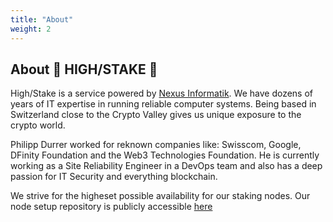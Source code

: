 ```yaml
---
title: "About"
weight: 2
---
```


## About 🍁 HIGH/STAKE 🥩

High/Stake is a service powered by [Nexus Informatik](https://nexus-informatik.ch). We have dozens of years of IT expertise in running reliable computer systems. Being based in Switzerland close to the Crypto Valley gives us unique exposure to the crypto world.

Philipp Durrer worked for reknown companies like: Swisscom, Google, DFinity Foundation and the Web3 Technologies Foundation. He is
currently working as a Site Reliability Engineer in a DevOps team and also has a deep passion for IT Security and everything blockchain.

We strive for the higheset possible availability for our staking nodes. Our node setup repository is publicly accessible [here](https://github.com/Nexus2k/polkadot-ansible)